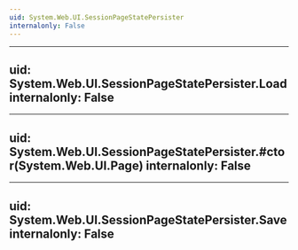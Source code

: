 ```yaml
---
uid: System.Web.UI.SessionPageStatePersister
internalonly: False
---
```


---
uid: System.Web.UI.SessionPageStatePersister.Load
internalonly: False
---

---
uid: System.Web.UI.SessionPageStatePersister.#ctor(System.Web.UI.Page)
internalonly: False
---

---
uid: System.Web.UI.SessionPageStatePersister.Save
internalonly: False
---
